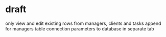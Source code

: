# draft

only view and edit existing rows from managers, clients and tasks
append for managers table
connection parameters to database in separate tab
